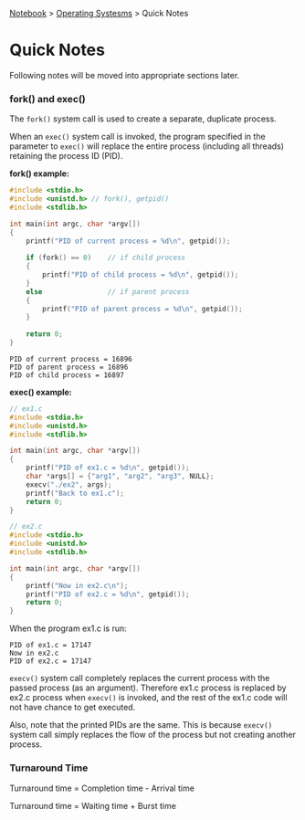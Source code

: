 <a href="../">Notebook</a> > <a href="../problem-solving">Operating Systesms</a> > Quick Notes

# Quick Notes

Following notes will be moved into appropriate sections later.



### fork() and exec()

The `fork()` system call is used to create a separate, duplicate process.

When an `exec()` system call is invoked, the program specified in the parameter to `exec()` will replace the entire process (including all threads) retaining the process ID (PID).

**fork() example:**

```c
#include <stdio.h>
#include <unistd.h>	// fork(), getpid()
#include <stdlib.h>

int main(int argc, char *argv[])
{
    printf("PID of current process = %d\n", getpid());
    
    if (fork() == 0)	// if child process
    {
        printf("PID of child process = %d\n", getpid());
    }
    else				// if parent process
    {
        printf("PID of parent process = %d\n", getpid());
    }
    
    return 0;
}
```

```plain
PID of current process = 16896
PID of parent process = 16896
PID of child process = 16897
```

**exec() example:**

```c
// ex1.c
#include <stdio.h>
#include <unistd.h>
#include <stdlib.h>

int main(int argc, char *argv[])
{
    printf("PID of ex1.c = %d\n", getpid());
    char *args[] = {"arg1", "arg2", "arg3", NULL};
    execv("./ex2", args);
    printf("Back to ex1.c");
    return 0;
}
```

```c
// ex2.c
#include <stdio.h>
#include <unistd.h>
#include <stdlib.h>

int main(int argc, char *argv[])
{
    printf("Now in ex2.c\n");
    printf("PID of ex2.c = %d\n", getpid());
    return 0;
}
```

When the program ex1.c is run:

```plain
PID of ex1.c = 17147
Now in ex2.c
PID of ex2.c = 17147
```

`execv()` system call completely replaces the current process with the passed process (as an argument). Therefore ex1.c process is replaced by ex2.c process when `execv()` is invoked, and the rest of the ex1.c code will not have chance to get executed. 

Also, note that the printed PIDs are the same. This is because `execv()` system call simply replaces the flow of the process but not creating another process.



### Turnaround Time

Turnaround time = Completion time - Arrival time

Turnaround time = Waiting time + Burst time
